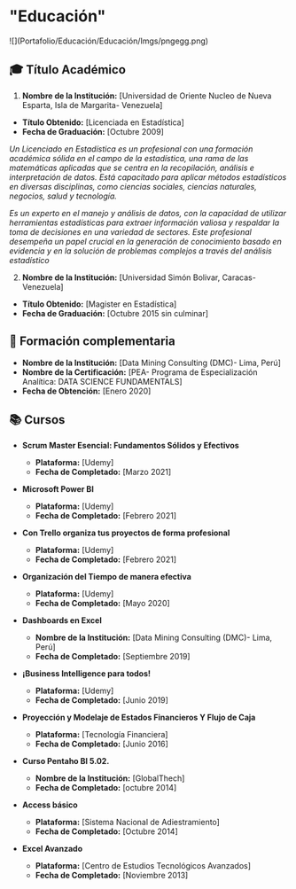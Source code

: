 # "Educación"


<div class="aligncenter"> 
![](Portafolio/Educación/Educación/Imgs/pngegg.png)


## 🎓 Título Académico
1. **Nombre de la Institución:** [Universidad de Oriente Nucleo de Nueva Esparta, Isla de Margarita- Venezuela]
 - **Título Obtenido:** [Licenciada en Estadística]
 - **Fecha de Graduación:** [Octubre 2009]

*Un Licenciado en Estadística es un profesional con una formación académica sólida
en el campo de la estadística, una rama de las matemáticas aplicadas que se centra 
en la recopilación, análisis e interpretación de datos. Está capacitado para aplicar
métodos estadísticos en diversas disciplinas, como ciencias sociales, ciencias naturales, 
negocios, salud y tecnología.*

*Es un experto en el manejo y análisis de datos, con la capacidad de utilizar herramientas 
estadísticas para extraer información valiosa y respaldar la toma de decisiones en una 
variedad de sectores. Este profesional desempeña un papel crucial en la generación 
de conocimiento basado en evidencia y en la solución de problemas complejos a través 
del análisis estadístico*


2. **Nombre de la Institución:** [Universidad Simón Bolivar, Caracas- Venezuela] 
 - **Título Obtenido:** [Magister en Estadística] 
 - **Fecha de Graduación:** [Octubre 2015 sin culminar]
   

## 📓 Formación complementaria
- **Nombre de la Institución:** [Data Mining Consulting (DMC)- Lima, Perú]
- **Nombre de la Certificación:** [PEA- Programa de Especialización Analítica: DATA SCIENCE FUNDAMENTALS]
- **Fecha de Obtención:** [Enero 2020]



## 📚 Cursos
- **Scrum Master Esencial: Fundamentos Sólidos y Efectivos**
  - **Plataforma:** [Udemy]
  - **Fecha de Completado:** [Marzo 2021]  

- **Microsoft Power BI**
  - **Plataforma:** [Udemy]
  - **Fecha de Completado:** [Febrero 2021] 

- **Con Trello organiza tus proyectos de forma profesional**
  - **Plataforma:** [Udemy]
  - **Fecha de Completado:** [Febrero 2021]  

- **Organización del Tiempo de manera efectiva**
  - **Plataforma:** [Udemy]
  - **Fecha de Completado:** [Mayo 2020] 

- **Dashboards en Excel**
  - **Nombre de la Institución:** [Data Mining Consulting (DMC)- Lima, Perú]
  - **Fecha de Completado:** [Septiembre 2019]

- **¡Business Intelligence para todos!**
  - **Plataforma:** [Udemy]
  - **Fecha de Completado:** [Junio 2019] 

- **Proyección y Modelaje de Estados Financieros Y Flujo de Caja**
  - **Plataforma:** [Tecnología Financiera]
  - **Fecha de Completado:** [Junio 2016]
  
- **Curso Pentaho BI 5.02.**
  - **Nombre de la Institución:** [GlobalThech]
  - **Fecha de Completado:** [octubre 2014]

- **Access básico**
  - **Plataforma:** [Sistema Nacional de Adiestramiento]
  - **Fecha de Completado:** [Octubre 2014]
  
- **Excel Avanzado**
  - **Plataforma:** [Centro de Estudios Tecnológicos Avanzados]
  - **Fecha de Completado:** [Noviembre 2013] 
  
